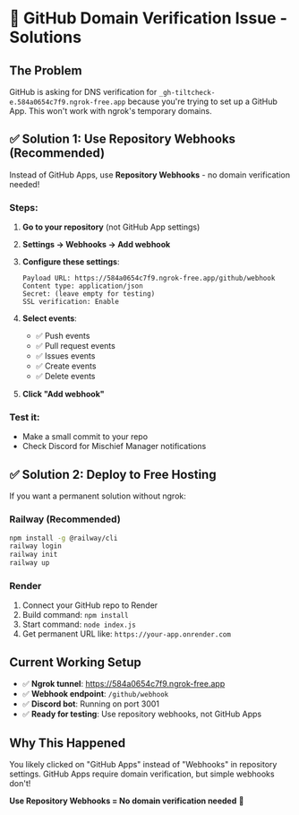 # 🚨 GitHub Domain Verification Issue - Solutions

## The Problem
GitHub is asking for DNS verification for `_gh-tiltcheck-e.584a0654c7f9.ngrok-free.app` because you're trying to set up a GitHub App. This won't work with ngrok's temporary domains.

## ✅ Solution 1: Use Repository Webhooks (Recommended)

Instead of GitHub Apps, use **Repository Webhooks** - no domain verification needed!

### Steps:
1. **Go to your repository** (not GitHub App settings)
2. **Settings → Webhooks → Add webhook**
3. **Configure these settings**:
   ```
   Payload URL: https://584a0654c7f9.ngrok-free.app/github/webhook
   Content type: application/json
   Secret: (leave empty for testing)
   SSL verification: Enable
   ```
4. **Select events**:
   - ✅ Push events
   - ✅ Pull request events
   - ✅ Issues events
   - ✅ Create events
   - ✅ Delete events

5. **Click "Add webhook"**

### Test it:
- Make a small commit to your repo
- Check Discord for Mischief Manager notifications

## ✅ Solution 2: Deploy to Free Hosting

If you want a permanent solution without ngrok:

### Railway (Recommended)
```bash
npm install -g @railway/cli
railway login
railway init
railway up
```

### Render
1. Connect your GitHub repo to Render
2. Build command: `npm install` 
3. Start command: `node index.js`
4. Get permanent URL like: `https://your-app.onrender.com`

## Current Working Setup
- ✅ **Ngrok tunnel**: https://584a0654c7f9.ngrok-free.app
- ✅ **Webhook endpoint**: `/github/webhook`
- ✅ **Discord bot**: Running on port 3001
- ✅ **Ready for testing**: Use repository webhooks, not GitHub Apps

## Why This Happened
You likely clicked on "GitHub Apps" instead of "Webhooks" in repository settings. GitHub Apps require domain verification, but simple webhooks don't!

**Use Repository Webhooks = No domain verification needed** 🎉
